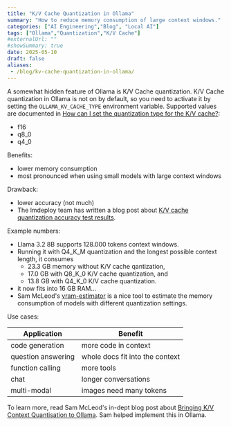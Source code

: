 ```yaml
---
title: "K/V Cache Quantization in Ollama"
summary: "How to reduce memory consumption of large context windows."
categories: ["AI Engineering","Blog", "Local AI"]
tags: ["Ollama","Quantization","K/V Cache"]
#externalUrl: ""
#showSummary: true
date: 2025-05-10
draft: false
aliases: 
 - /blog/kv-cache-quantization-in-ollama/
---
```


A somewhat hidden feature of Ollama is K/V Cache quantization. K/V Cache quantization in Ollama is not on by default, so you need to activate it by setting the `OLLAMA_KV_CACHE_TYPE` environment variable. Supported values are documented in [How can I set the quantization type for the K/V cache?](https://github.com/ollama/ollama/blob/main/docs/faq.md#how-can-i-set-the-quantization-type-for-the-kv-cache):

- f16
- q8_0
- q4_0

Benefits:

- lower memory consumption
- most pronounced when using small models with large context windows

Drawback:

- lower accuracy (not much)
- The lmdeploy team has written a blog post about [K/V cache quantization accuracy test results](https://lmdeploy.readthedocs.io/en/v0.2.3/quantization/kv_int8.html#accuracy-test).

Example numbers: 

- Llama 3.2 8B supports 128.000 tokens context windows. 
- Running it with Q4_K_M quantization and the longest possible context length, it    consumes 
  - 23.3 GB memory without K/V cache qantization, 
  - 17.0 GB with Q8_K_0 K/V cache quantization, and
  - 13.8 GB with Q4_K_0 K/V cache quantization.
- it now fits into 16 GB RAM...
- Sam McLeod's [vram-estimator](https://smcleod.net/vram-estimator/) is a nice tool to estimate the memory consumption of models with different quantization settings.

Use cases:

|Application|Benefit|
|--|--|
|code generation|more code in context|
|question answering|whole docs fit into the context|
|function calling|more tools|
|chat|longer conversations|
|multi-modal|images need many tokens|

To learn more, read Sam McLeod's in-dept blog post about [Bringing K/V Context Quantisation to Ollama](https://smcleod.net/2024/12/bringing-k/v-context-quantisation-to-ollama/). Sam helped implement this in Ollama.